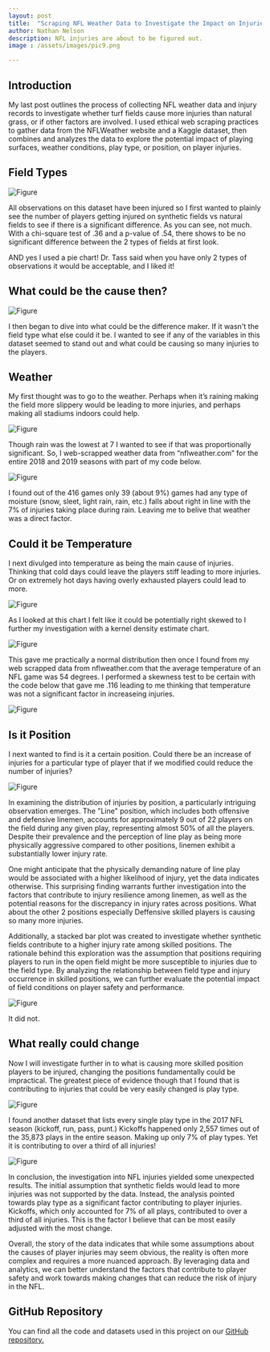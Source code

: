 ```yaml
---
layout: post
title:  "Scraping NFL Weather Data to Investigate the Impact on Injuries"
author: Nathan Nelson
description: NFL injuries are about to be figured out. 
image : /assets/images/pic9.png

---
```

## Introduction 

My last post outlines the process of collecting NFL weather data and injury records to investigate whether turf fields cause more injuries than natural grass, or if other factors are involved. I used ethical web scraping practices to gather data from the NFLWeather website and a Kaggle dataset, then combines and analyzes the data to explore the potential impact of playing surfaces, weather conditions, play type, or position, on player injuries.


## Field Types

![Figure](https://raw.githubusercontent.com/natetheknight75/my386blog/main/assets/images/chart1.png)

All observations on this dataset have been injured so I first wanted to plainly see the number of players getting injured on synthetic fields vs natural fields to see if there is a significant difference. As you can see, not much. With a chi-square test of .36 and a p-value of .54, there shows to be no significant difference between the 2 types of fields at first look. 

AND yes I used a pie chart! Dr. Tass said when you have only 2 types of observations it would be acceptable, and I liked it!

## What could be the cause then?

![Figure](https://raw.githubusercontent.com/natetheknight75/my386blog/main/assets/images/pic1.png)


I then began to dive into what could be the difference maker. If it wasn't the field type what else could it be. I wanted to see if any of the variables in this dataset seemed to stand out and what could be causing so many injuries to the players. 


## Weather 

My first thought was to go to the weather. Perhaps when it’s raining making the field more slippery would be leading to more injuries, and perhaps making all stadiums indoors could help. 

![Figure](https://raw.githubusercontent.com/natetheknight75/my386blog/main/assets/images/chart2.png)

Though rain was the lowest at 7 I wanted to see if that was proportionally significant. So, I web-scrapped weather data from “nflweather.com” for the entire 2018 and 2019 seasons with part of my code below.

![Figure](https://raw.githubusercontent.com/natetheknight75/my386blog/main/assets/images/code2.png)

I found out of the 416 games only 39 (about 9%)  games had any type of moisture (snow, sleet, light rain, rain, etc.)  falls about right in line with the 7% of injuries taking place during rain. Leaving me to belive that weather was a direct factor.


## Could it be Temperature

I next divulged into temperature as being the main cause of injuries. Thinking that cold days could leave the players stiff leading to more injuries. Or on extremely hot days having overly exhausted players could lead to more.

![Figure](https://raw.githubusercontent.com/natetheknight75/my386blog/main/assets/images/chart3.png)

As I looked at this chart I felt like it could be potentially right skewed to I further my investigation with a kernel density estimate chart. 

![Figure](https://raw.githubusercontent.com/natetheknight75/my386blog/main/assets/images/chart4.png)

This gave me practically a normal distribution then once I found from my web scrapped data from nflweather.com that the average temperature of an NFL game was 54 degrees. I performed a skewness test to be certain with the code below that gave me .116 leading to me thinking that temperature was not a significant factor in increaseing injuries. 

![Figure](https://raw.githubusercontent.com/natetheknight75/my386blog/main/assets/images/code3.png)


## Is it Position

I next wanted to find is it a certain position. Could there be an increase of injuries for a particular type of player that if we modified could reduce the number of injuries? 

![Figure](https://raw.githubusercontent.com/natetheknight75/my386blog/main/assets/images/chart5.png)

In examining the distribution of injuries by position, a particularly intriguing observation emerges. The "Line" position, which includes both offensive and defensive linemen, accounts for approximately 9 out of 22 players on the field during any given play, representing almost 50% of all the players. Despite their prevalence and the perception of line play as being more physically aggressive compared to other positions, linemen exhibit a substantially lower injury rate.

One might anticipate that the physically demanding nature of line play would be associated with a higher likelihood of injury, yet the data indicates otherwise. This surprising finding warrants further investigation into the factors that contribute to injury resilience among linemen, as well as the potential reasons for the discrepancy in injury rates across positions. What about the other 2 positions especially Deffensive skilled players is causing so many more injuries.



Additionally, a stacked bar plot was created to investigate whether synthetic fields contribute to a higher injury rate among skilled positions. The rationale behind this exploration was the assumption that positions requiring players to run in the open field might be more susceptible to injuries due to the field type. By analyzing the relationship between field type and injury occurrence in skilled positions, we can further evaluate the potential impact of field conditions on player safety and performance.

![Figure](https://raw.githubusercontent.com/natetheknight75/my386blog/main/assets/images/chart6.png)

It did not. 

## What really could change

Now I will investigate further in to what is causing more skilled position players to be injured, changing the positions fundamentally could be impractical. The greatest piece of evidence though that I found that is contributing to injuries that could be very easily changed is play type.

![Figure](https://raw.githubusercontent.com/natetheknight75/my386blog/main/assets/images/chart7.png)

I found another dataset that lists every single play type in the 2017 NFL season (kickoff, run, pass, punt.) Kickoffs happened only 2,557 times out of the 35,873 plays in the entire season. Making up only 7% of play types. Yet it is contributing to over a third of all injuries!  

![Figure](https://raw.githubusercontent.com/natetheknight75/my386blog/main/assets/images/chart8.png)

In conclusion, the investigation into NFL injuries yielded some unexpected results. The initial assumption that synthetic fields would lead to more injuries was not supported by the data. Instead, the analysis pointed towards play type as a significant factor contributing to player injuries. Kickoffs, which only accounted for 7% of all plays, contributed to over a third of all injuries. This is the factor I believe that can be most easily adjusted with the most change.

Overall, the story of the data indicates that while some assumptions about the causes of player injuries may seem obvious, the reality is often more complex and requires a more nuanced approach. By leveraging data and analytics, we can better understand the factors that contribute to player safety and work towards making changes that can reduce the risk of injury in the NFL.


## GitHub Repository

You can find all the code and datasets used in this project on our [GitHub repository.](https://github.com/natetheknight75/nflgt)
